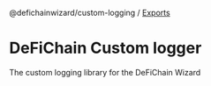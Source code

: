 @defichainwizard/custom-logging / [Exports](modules.md)

# DeFiChain Custom logger

The custom logging library for the DeFiChain Wizard
